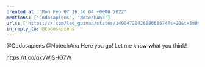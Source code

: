 ```yaml
---
created_at: "Mon Feb 07 16:30:04 +0000 2022"
mentions: ['Codosapiens', 'NotechAna']
urls: ['https://x.com/leo_guinan/status/1490472042608668674?s=20&t=5mUtV56PqfY689XLYU9i8Q']
in_reply_to: @Codosapiens
---
```


@Codosapiens @NotechAna Here you go! Let me know what you think!

https://t.co/qxyWjSHO7W
